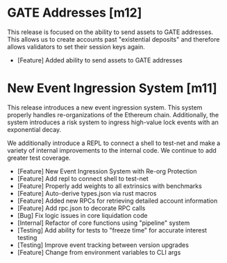 # GATE Addresses [m12]

This release is focused on the ability to send assets to GATE addresses. This allows us to create accounts past "existential deposits" and therefore allows validators to set their session keys again.

* [Feature] Added ability to send assets to GATE addresses

# New Event Ingression System [m11]

This release introduces a new event ingression system. This system properly handles re-organizations of the Ethereum chain. Additionally, the system introduces a risk system to ingress high-value lock events with an exponential decay.

We additionally introduce a REPL to connect a shell to test-net and make a variety of internal improvements to the internal code. We continue to add greater test coverage.

* [Feature] New Event Ingression System with Re-org Protection
* [Feature] Add repl to connect shell to test-net
* [Feature] Properly add weights to all extrinsics with benchmarks
* [Feature] Auto-derive types.json via rust macros
* [Feature] Added new RPCs for retrieving detailed account information
* [Feature] Add rpc.json to decorate RPC calls
* [Bug] Fix logic issues in core liquidation code
* [Internal] Refactor of core functions using "pipeline" system
* [Testing] Add ability for tests to "freeze time" for accurate interest testing
* [Testing] Improve event tracking between version upgrades
* [Feature] Change from environment variables to CLI args
